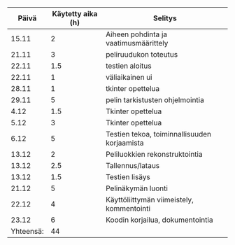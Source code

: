 
|Päivä|Käytetty aika (h)| Selitys|
|---|---|---|
|15.11|2|Aiheen pohdinta ja vaatimusmäärittely|
|21.11|3|peliruudukon toteutus|
|22.11|1.5|testien aloitus|
|22.11|1|väliaikainen ui|
|28.11|1|tkinter opettelua|
|29.11|5|pelin tarkistusten ohjelmointia|
|4.12|1.5|Tkinter opettelua|
|5.12|3|Tkinter opettelua|
|6.12|5|Testien tekoa, toiminnallisuuden korjaamista|
|13.12|2|Peliluokkien rekonstruktointia|
|13.12|2.5|Tallennus/lataus|
|13.12|1.5|Testien lisäys|
|21.12|5|Pelinäkymän luonti|
|22.12|4|Käyttöliittymän viimeistely, kommentointi|
|23.12|6|Koodin korjailua, dokumentointia|
|Yhteensä: |44|
